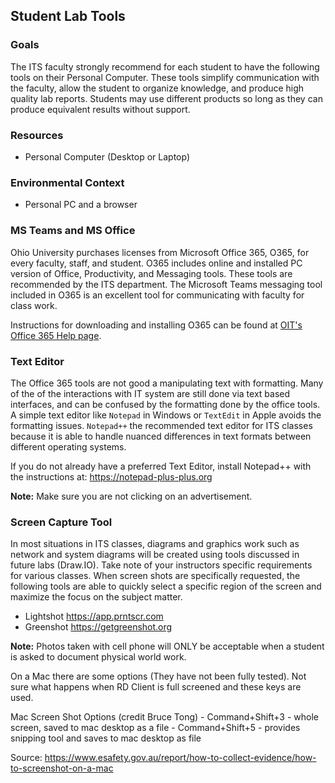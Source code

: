 ## Student Lab Tools

### Goals

The ITS faculty strongly recommend for each student to have the following tools on their Personal Computer. These tools simplify communication with the faculty, allow the student to organize knowledge, and produce high quality lab reports. Students may use different products so long as they can produce equivalent results without support.

### Resources

- Personal Computer (Desktop or Laptop)

### Environmental Context

- Personal PC and a browser

### MS Teams and MS Office

Ohio University purchases licenses from Microsoft Office 365, O365, for every faculty, staff, and student. O365 includes online and installed PC version of Office, Productivity, and Messaging tools. These tools are recommended by the ITS department. The Microsoft Teams messaging tool included in O365 is an excellent tool for communicating with faculty for class work.

Instructions for downloading and installing O365 can be found at [OIT's Office 365 Help page](https://help.ohio.edu/TDClient/30/Portal/KB/ArticleDet?ID=116).

### Text Editor

The Office 365 tools are not good a manipulating text with formatting. Many of the of the interactions with IT system are still done via text based interfaces, and can be confused by the formatting done by the office tools. A simple text editor like ``Notepad`` in Windows or ``TextEdit`` in Apple avoids the formatting issues. ``Notepad++`` the recommended text editor for ITS classes because it is able to handle nuanced differences in text formats between different operating systems.

If you do not already have a preferred Text Editor, install Notepad++ with the instructions at: <https://notepad-plus-plus.org> 

**Note:** Make sure you are not clicking on an advertisement.

### Screen Capture Tool 

In most situations in ITS classes, diagrams and graphics work such as network and system diagrams will be created using tools discussed in future labs (Draw.IO). Take note of your instructors specific requirements for various classes. When screen shots are specifically requested, the following tools are able to quickly select a specific region of the screen and maximize the focus on the subject matter.
- Lightshot <https://app.prntscr.com>
- Greenshot <https://getgreenshot.org>

**Note:** Photos taken with cell phone will ONLY be acceptable when a student is asked to document physical world work. 

On a Mac there are some options (They have not been fully tested). Not sure what happens when RD Client is full screened and these keys are used.

Mac Screen Shot Options (credit Bruce Tong)
    - Command+Shift+3 - whole screen, saved to mac desktop as a file
    - Command+Shift+5 - provides snipping tool and saves to mac desktop as file

Source: <https://www.esafety.gov.au/report/how-to-collect-evidence/how-to-screenshot-on-a-mac>
